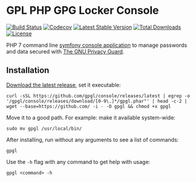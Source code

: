 # GPL PHP GPG Locker Console

[![Build Status][12]][11]
[![Codecov][16]][14]
[![Latest Stable Version][7]][6]
[![Total Downloads][8]][6]
[![License][9]][6]

PHP 7 command line [symfony console application][1] to manage passwords and data
secured with [The GNU Privacy Guard][2].

## Installation

[Download the latest release][6], set it executable:

    curl -sSL https://github.com/gpgl/console/releases/latest | egrep -o '/gpgl/console/releases/download/[0-9\.]*/gpgl.phar"' | head -c-2 | wget --base=https://github.com/ -i - -O gpgl && chmod +x gpgl

Move it to a good path. For example: make it available system-wide:

    sudo mv gpgl /usr/local/bin/

After installing, run without any arguments to see a list of commands:

    gpgl

Use the `-h` flag with any command to get help with usage:

    gpgl <command> -h

[1]:http://symfony.com/doc/current/components/console.html
[2]:https://www.gnupg.org/
[4]:https://github.com/gpgl/console/issues
[5]:https://getcomposer.org/
[6]:https://github.com/gpgl/console/releases/latest
[7]:https://poser.pugx.org/gpgl/console/v/stable
[8]:https://img.shields.io/github/downloads/gpgl/console/total.svg
[9]:https://poser.pugx.org/gpgl/console/license
[11]:https://travis-ci.org/gpgl/console
[12]:https://travis-ci.org/gpgl/console.svg?branch=master
[13]:https://github.com/composer/composer/issues/4072
[14]:https://codecov.io/gh/gpgl/console/branch/master
[16]:https://img.shields.io/codecov/c/github/gpgl/console/master.svg
